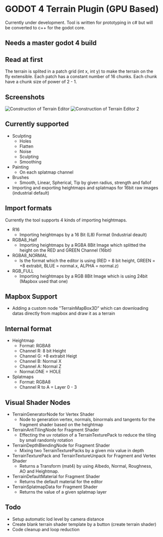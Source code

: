 # GODOT 4 Terrain Plugin (GPU Based)

Currently under development. Tool is written for prototyping in c# but will be converted to c++ for the godot core.

## Needs a master godot 4 build

## Read at first

The terrain is splited in a patch grid (int x, int y) to make the terrain on the fly extensible.
Each patch has a constant number of 16 chunks. 
Each chunk have a chunk size of power of 2 - 1.

## Screenshots

![Construction of Terrain Editor](https://i.ibb.co/3T9sp5q/terraintool.png)
![Construction of Terrain Editor 2](https://i.ibb.co/8YS53tD/uploadtool2.png)

## Currently supported

- Sculpting
	- Holes
	- Flatten
	- Noise
	- Sculpting
	- Smoothing
- Painting
	- On each splatmap channel
- Brushes
	- Smooth, Linear, Spherical, Tip by given radius, strength and fallof
- Importing and exporting heightmaps and splatmaps for 16bit raw images (industrial default)

## Import formats
Currently the tool supports 4 kinds of importing heightmaps.

- R16
	- Importing heightmaps by a 16 Bit (L8) Format (Industrial deault)
- RGBA8_Half
	- Importing heightmaps by a RGBA 8Bit Image which splitted the height on the RED and GREEN Channel (16bit) 
- RGBA8_NORMAL
	- Is the format which the editor is using (RED = 8 bit height, GREEN = +8 extrabit, BLUE = normal.x, ALPHA = normal.z)
- RGB_FULL
	- Importing heightmaps by a RGB 8Bit Image which is using 24bit (Mapbox used that one)

## Mapbox Support
- Adding a custom node "TerrainMapBox3D" which can downloading datas directly from mapbox and draw it as a terrain

## Internal format

- Heightmap
	- Format: RGBA8
	- Channel R: 8 bit Height
	- Channel G: +8 extrabit Heigt
	- Channel B: Normal X
	- Channel A: Normal Z
	- Normal.ONE = HOLE
- Splatmaps
	- Format: RGBA8
	- Channel R to A = Layer 0 - 3

## Visual Shader Nodes

 - TerrainGeneratorNode for Vertex Shader
	 - Node to generation vertex, normals, binormals and tangents for the fragment shader based on the heightmap
 - TerrainAntiTilingNode for Fragment Shader
	 - Effecting the uv rotation of a TerrainTexturePack to reduce the tiling by small randomly rotation
 - TerrainDepthBlendingNode for Fragment Shader
	 - Mixing two TerrainTexturePacks by a given mix value in depth
 - TerrainTexturePack and TerrainTextureUnpack for Fragment and Vertex Shader
	 - Returns a Transform (mat4) by using Albedo, Normal, Roughness, AO and Heightmap.
 - TerrainDefaultMaterial for Fragment Shader
	 - Returns the default material for the editor
 - TerrainSplatmapData for Fragment Shader
	 - Returns the value of a given splatmap layer


## Todo
- Setup automatic lod level by camera distance
- Create blank terrain shader template by a button (create terrain shader)
- Code cleanup and loop reduction

